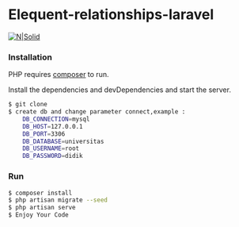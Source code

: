 # Elequent-relationships-laravel

[![N|Solid](https://1.bp.blogspot.com/-eAXGrUtAfX0/W4t6wGs7xaI/AAAAAAAACp0/J0saSg7yM4MhXYHgOkF-gx9aY58dvJjoACK4BGAYYCw/s1600/dpheaders.png)](https://nodesource.com/products/nsolid)

### Installation

PHP requires [composer](https://composer.org/)  to run.

Install the dependencies and devDependencies and start the server.

```sh
$ git clone
$ create db and change parameter connect,example :
    DB_CONNECTION=mysql
    DB_HOST=127.0.0.1
    DB_PORT=3306
    DB_DATABASE=universitas
    DB_USERNAME=root
    DB_PASSWORD=didik

```

### Run
```sh
$ composer install
$ php artisan migrate --seed
$ php artisan serve
$ Enjoy Your Code
```
